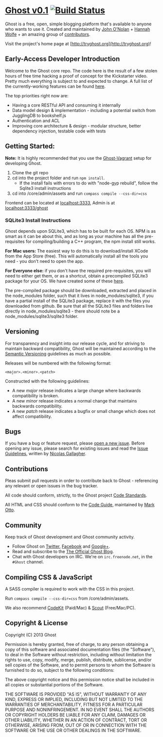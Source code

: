 # [Ghost v0.1](https://github.com/TryGhost/Ghost) [![Build Status](https://magnum.travis-ci.com/TryGhost/Ghost.png?token=hMRLUurj2P3wzBdscyQs&branch=master)](https://magnum.travis-ci.com/TryGhost/Ghost)

Ghost is a free, open, simple blogging platform that's available to anyone who wants to use it. Created and maintained by [John O'Nolan](http://twitter.com/JohnONolan) + [Hannah Wolfe](http://twitter.com/ErisDS) + an amazing group of [contributors](https://github.com/TryGhost/Ghost/pulse).

Visit the project's home page at [http://tryghost.org](http://tryghost.org)!

## Early-Access Developer Introduction

Welcome to the Ghost core repo. The code here is the result of a few stolen hours of free time hacking a proof of concept for the Kickstarter video. Pretty much everything is subject to and expected to change. A full list of the currently-working features can be found [here](https://github.com/TryGhost/Ghost/wiki/Working-Features).

The top priorities right now are:

* Having a core RESTful API and consuming it internally
* Data model design & implementation - including a potential switch from JugglingDB to bookshelf.js
* Authentication and ACL
* Improving core architecture & design - modular structure, better dependency injection, testable code with tests


## Getting Started:

**Note:** It is highly recommended that you use the [Ghost-Vagrant](https://github.com/TryGhost/Ghost-Vagrant) setup for developing Ghost.

1. Clone the git repo
1. cd into the project folder and run `npm install`.
	* If the install fails with errors to do with "node-gyp rebuild", follow the Sqlite3 install instructions
1. cd into /core/admin/assets and run `compass compile --css-dir=css`

Frontend can be located at [localhost:3333](localhost:3333), Admin is at [localhost:3333/ghost](localhost:3333/ghost)

### SQLite3 Install Instructions
Ghost depends upon SQLite3, which has to be built for each OS. NPM is as smart as it can be about this, and as long as your machine has all the pre-requisites for compiling/building a C++ program, the npm install still works.

**For Mac users:** The easiest way to do this is to download/install XCode from the App Store (free). This will automatically install all the tools you need - you don't need to open the app.

**For Everyone else:** if you don't have the required pre-requisites, you will need to either get them, or as a shortcut, obtain a precompiled SQLite3 package for your OS. We have created some of these [here](https://github.com/developmentseed/node-sqlite3/issues/106).

The pre-compiled package should be downloaded, extracted and placed in the node\_modules folder, such that it lives in node\_modules/sqlite3, if you have a partial install of the SQLite3 package, replace it with the files you downloaded from github. Be sure that all the SQLite3 files and folders live directly in node\_modules/sqlite3 - there should note be a node\_modules/sqlite3/sqlite3 folder.

## Versioning

For transparency and insight into our release cycle, and for striving to maintain backward compatibility, Ghost will be maintained according to the [Semantic Versioning](http://semver.org/) guidelines as much as possible.

Releases will be numbered with the following format:

`<major>.<minor>.<patch>`

Constructed with the following guidelines:

* A new *major* release indicates a large change where backwards compatibility is broken.
* A new *minor* release indicates a normal change that maintains backwards compatibility.
* A new *patch* release indicates a bugfix or small change which does not affect compatibility.

## Bugs

If you have a bug or feature request, please [open a new issue](https://github.com/TryGhost/Ghost/issues). Before opening any issue, please search for existing issues and read the [Issue Guidelines](https://github.com/necolas/issue-guidelines), written by [Nicolas Gallagher](https://github.com/necolas/).

## Contributions

Pleas submit pull requests in order to contribute back to Ghost - referencing any relevant or open issues in the bug tracker. 

All code should conform, strictly, to the Ghost project [Code Standards](https://github.com/TryGhost/Ghost/wiki/Code-standards).

All HTML and CSS should conform to the [Code Guide](http://github.com/mdo/code-guide), maintained by [Mark Otto](http://github.com/mdo).

## Community

Keep track of Ghost development and Ghost community activity.

* Follow Ghost on [Twitter](http://twitter.com/TryGhost), [Facebook](http://facebook.com/tryghostapp) and [Google+](https://plus.google.com/114465948129362706086).
* Read and subscribe to the [The Official Ghost Blog](http://blog.tryghost.org).
* Chat with Ghost developers on IRC. We're on `irc.freenode.net`, in the `#Ghost` channel.

## Compiling CSS & JavaScript

A SASS compiler is required to work with the CSS in this project.

Run `compass compile --css-dir=css` from /core/admin/assets.

We also recommend [CodeKit](http://incident57.com/codekit/) (Paid/Mac) & [Scout](http://mhs.github.io/scout-app/) (Free/Mac/PC).

## Copyright & License

Copyright (C) 2013 Ghost

Permission is hereby granted, free of charge, to any person obtaining a copy of this software and associated documentation files (the "Software"), to deal in the Software without restriction, including without limitation the rights to use, copy, modify, merge, publish, distribute, sublicense, and/or sell copies of the Software, and to permit persons to whom the Software is furnished to do so, subject to the following conditions:

The above copyright notice and this permission notice shall be included in all copies or substantial portions of the Software.

THE SOFTWARE IS PROVIDED "AS IS", WITHOUT WARRANTY OF ANY KIND, EXPRESS OR IMPLIED, INCLUDING BUT NOT LIMITED TO THE WARRANTIES OF MERCHANTABILITY, FITNESS FOR A PARTICULAR PURPOSE AND
NONINFRINGEMENT. IN NO EVENT SHALL THE AUTHORS OR COPYRIGHT HOLDERS BE LIABLE FOR ANY CLAIM, DAMAGES OR OTHER LIABILITY, WHETHER IN AN ACTION OF CONTRACT, TORT OR OTHERWISE, ARISING FROM, OUT OF OR IN CONNECTION WITH THE SOFTWARE OR THE USE OR OTHER DEALINGS IN THE SOFTWARE.